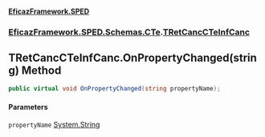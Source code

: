 #### [EficazFramework.SPED](EficazFrameworkSPED.md 'EficazFramework SPED')
### [EficazFramework.SPED.Schemas.CTe](EficazFramework.SPED.Schemas.CTe.md 'EficazFramework.SPED.Schemas.CTe').[TRetCancCTeInfCanc](EficazFramework.SPED.Schemas.CTe/TRetCancCTeInfCanc.md 'EficazFramework.SPED.Schemas.CTe.TRetCancCTeInfCanc')

## TRetCancCTeInfCanc.OnPropertyChanged(string) Method

```csharp
public virtual void OnPropertyChanged(string propertyName);
```
#### Parameters

<a name='EficazFramework.SPED.Schemas.CTe.TRetCancCTeInfCanc.OnPropertyChanged(string).propertyName'></a>

`propertyName` [System.String](https://docs.microsoft.com/en-us/dotnet/api/System.String 'System.String')